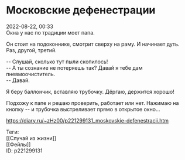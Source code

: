 Московские дефенестрации
=========================

   
 2022-08-22, 00:33   
  Окна у нас по традиции моет папа.   
   
 Он стоит на подоконнике, смотрит сверху на раму. И начинает дуть. Раз, другой, третий.   
   
 -- Слушай, сколько тут пыли скопилось!   
 -- А ты сознание не потеряешь так? Давай я тебе дам пневмоочиститель.   
 -- Давай.   
   
 Я беру баллончик, вставляю трубочку. Дёргаю, держится хорошо!   
   
 Подхожу к папе и решаю проверить, работает или нет. Нажимаю на кнопку -- и трубочка выстреливает прямо в открытое окно...   
    
 <https://diary.ru/~zHz00/p221299131_moskovskie-defenestracii.htm>   
   
 Теги:   
 [[Случай из жизни]]   
 [[Фейлы]]   
 ID: p221299131